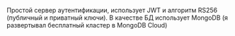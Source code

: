 Простой сервер аутентификации, использует JWT и алгоритм RS256 (публичный и приватный ключи). В качестве БД использует MongoDB (я развертывал бесплатный кластер в MongoDB Cloud)
